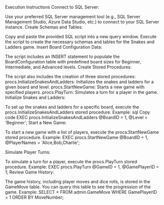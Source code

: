 Execution Instructions
Connect to SQL Server:

Use your preferred SQL Server management tool (e.g., SQL Server Management Studio, Azure Data Studio, etc.) to connect to your SQL Server instance.
Create Schemas and Tables:

Copy and paste the provided SQL script into a new query window.
Execute the script to create the necessary schemas and tables for the Snakes and Ladders game.
Insert Board Configuration Data:

The script includes an INSERT statement to populate the BoardConfiguration table with predefined board sizes for Beginner, Intermediate, and Advanced levels.
Create Stored Procedures:

The script also includes the creation of three stored procedures:
procs.InitializeSnakesAndLadders: Initializes the snakes and ladders for a given board and level.
procs.StartNewGame: Starts a new game with specified players.
procs.PlayTurn: Simulates a turn for a player in the game.
Initialize Snakes and Ladders:

To set up the snakes and ladders for a specific board, execute the procs.InitializeSnakesAndLadders stored procedure.
Example:
sql
Copy code
EXEC procs.InitializeSnakesAndLadders @BoardID = 1, @Level = 'Beginner';
Start a New Game:

To start a new game with a list of players, execute the procs.StartNewGame stored procedure.
Example:
EXEC procs.StartNewGame @BoardID = 1, @PlayerNames = 'Alice,Bob,Charlie';

Simulate Player Turns:

To simulate a turn for a player, execute the procs.PlayTurn stored procedure.
Example:
EXEC procs.PlayTurn @GameID = 1, @GamePlayerID = 1;
Review Game History:

The game history, including player moves and dice rolls, is stored in the GameMove table. You can query this table to see the progression of the game.
Example:
SELECT * FROM admin.GameMove WHERE GamePlayerID = 1 ORDER BY MoveNumber;

